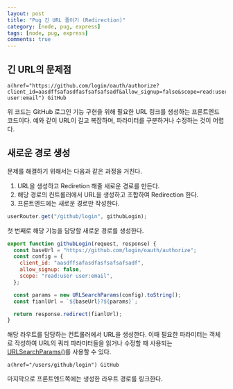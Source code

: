 ```yaml
---
layout: post
title: "Pug 긴 URL 줄이기 (Redirection)"
category: [node, pug, express]
tags: [node, pug, express]
comments: true
---
```


## 긴 URL의 문제점

```pug
a(href="https://github.com/login/oauth/authorize?client_id=aasdffsafasdfasfsafsafsadf&allow_signup=false&scope=read:user user:email") GitHub
```

위 코드는 GitHub 로그인 기능 구현을 위해 필요한 URL 링크를 생성하는 프론트엔드 코드이다. 예와 같이 URL이 길고 복잡하며, 파라미터를 구분하거나 수정하는 것이 어렵다.

## 새로운 경로 생성

문제를 해결하기 위해서는 다음과 같은 과정을 거친다.

1. URL을 생성하고 Rediretion 해줄 새로운 경로를 만든다.
2. 해당 경로의 컨트롤러에서 URL을 생성하고 조합하여 Redirection 한다.
3. 프론트엔드에는 새로운 경로만 작성한다.

```javascript
userRouter.get("/github/login", githubLogin);
```

첫 번째로 해당 기능을 담당할 새로운 경로를 생성한다.

```javascript
export function githubLogin(request, response) {
  const baseUrl = "https://github.com/login/oauth/authorize";
  const config = {
    client_id: "aasdffsafasdfasfsafsafsadf",
    allow_signup: false,
    scope: "read:user user:email",
  };

  const params = new URLSearchParams(config).toString();
  const fianlUrl = `${baseUrl}?${params}`;

  return response.redirect(fianlUrl);
}
```

해당 라우트를 담당하는 컨트롤러에서 URL을 생성한다. 이때 필요한 파라미터는 객체로 작성하여 URL의 쿼리 파라미터들을 읽거나 수정할 때 사용되는 [URLSearchParams()](/posts/2020-05-10-javascript-url-search-params/)를 사용할 수 있다.

```pug
a(href="/users/github/login") GitHub
```

마지막으로 프론트엔드쪽에는 생성한 라우트 경로를 링크한다.

